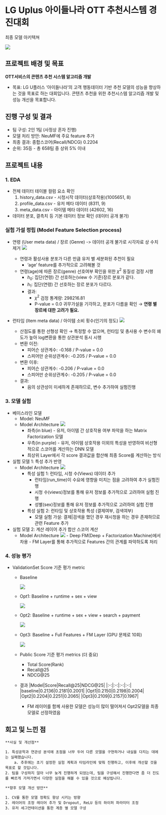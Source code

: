 # LG Uplus 아이들나라 OTT 추천시스템 경진대회

최종 모델 아키텍쳐

<img src = 'https://i.imgur.com/vm3tipQ.png'>


## 프로젝트 배경 및 목표
**OTT서비스의 콘텐츠 추천 시스템 알고리즘 개발**
* 목표: LG U플러스 ‘아이들나라’의 고객 행동데이터 기반 추천 모델의 성능을 향상하는 것을 목표로 하는 대회입니다. 콘텐츠 추천을 위한 추천시스템 알고리즘 개발 및 성능 개선을 목표합니다.


## 진행 구성 및 결과
* 팀 구성: 2인 1팀 (사정상 혼자 진행)
* 모델 처리 방안: NeuMF에 주요 feature 추가
* 최종 결과: 종합스코어(Recall/NDCG) 0.2204
* 순위: 35등 - 총 658팀 중 상위 5% 이내


## 프로젝트 내용
### 1. EDA
- 전체 데이터 테이블 컬럼 요소 확인
    1. history_data.csv - 시청시작 데이터(상호작용)(1005651, 8)
    2. profile_data.csv - 유저 메타 데이터 (8311, 9)
    3. meta_data.csv - 아이템 메타 데이터 (42602, 16)
- 데이터 분포, 결측치 등 기본 데이터 정보 확인 (데이터 공개 불가)

### 실험 가설 정립 (Model Feature Selection process)
* 연령 (User meta data) / 장르 (Genre) -> 데이터 공개 불가로 시각자료 상 수치 제거
    <img src='https://i.imgur.com/8n46KFm.png'>

    - 연령과 활성사용 분포가 다른 만큼 유저 별 세분화된 추천이 필요
        - ‘age’ feature를 추가적으로 고려해볼 것
    - 연령(age)에 따른 장르(genre) 선호여부 확인을 위한 $\chi^2$ 동질성 검정 시행
        - $h_0:$ 집단(연령) 간 선호하는(view 수 기준)장르 분포가 같다.
        - $h_1:$ 집단(연령) 간 선호하는 장르 분포가 다르다.
        - 결과:
            - $\chi^2$ 검정 통계량: 298216.81
            - P-value = 0.0
            귀무가설을 기각하고, 분포가 다름을 확인 → **연령 별 장르에 대한 고려가 필요.**
* 런타임 (Item meta data) / 아이템 소비 횟수(인기의 정도)
    <img src= 'https://i.imgur.com/qqdD85F.png'>

    - 산점도를 통한 선형성 확인 → 특정할 수 없으며, 런타임 및 총사용 수 변수의 왜도가 높아 log변환을 통한 상관분석 동시 시행
    - 변환 이전:
        - 피어슨 상관계수: -0.168 / P-value = 0.0
        - 스피어만 순위상관계수: -0.205 / P-value = 0.0
    - 변환 이후:
        - 피어슨 상관계수: -0.206 / P-value = 0.0
        - 스피어만 순위상관계수: -0.205 / P-value = 0.0
    - 결과:
        - 음의 상관성이 미세하게 존재하므로, 변수 추가하여 실험진행
### 3. 모델 실험
- 베이스라인 모델
    - Model: NeuMF
    - Model Architecture
        <img src='https://i.imgur.com/DB89XUq.png'>
        - 좌측(in blue) - 유저, 아이템 간 상호작용 여부 파악을 하는 Matrix Factorization 모델
        - 우측(in purple) - 유저, 아이템 상호작용 이외의 특성을 반영하여 비선형 적으로 스코어를 계산하는 DNN 모델
        - 최상위 Layer에서 각 score 결과값을 합산해 최종 Score를 계산하는 방식
- 실험 모델 1: 특성 추가 반영
    - Model Architecture
        <img src='https://i.imgur.com/Bh6ptPY.png'>
        - 특성 실험 1: 런타임, 시청 수(Views) 데이터 추가
            - 런타임(run_time)이 수요에 영향을 미치는 점을 고려하여 추가 실험진행
            - 시청 수(views)정보를 통해 유저 정보를 추가적으로 고려하여 실험 진행
            - 성별(sex)정보를 통해 유저 정보를 추가적으로 고려하여 실험 진행
        - 특성 실험 2: 런타임 및 상호작용 특성 (결제여부, 검색여부)
            - 모델 실험 가설: 결제|검색을 했던 경우 재시청을 하는 경우 존재하므로 관련 Feature 추가
- 실험 모델 2: 계산 레이어 추가 합산 스코어 계산
    - Model Architecture
        <img src='https://i.imgur.com/CupWvCN.png'>
            - Deep FM(Deep + Factorization Machine)에서 차용
            - FM Layer를 통해 추가적으로 Features 간의 관계를 파악하도록 처리
### 4. 성능 평가
- ValidationSet Score 기준 평가 metric
    - Baseline
      
        <img src='https://i.imgur.com/cDlOPH9.png'>
        
    - Opt1: Baseline + runtime + sex + view
      
        <img src = 'https://i.imgur.com/Kj4SqoI.png'>
        
    - Opt2: Baseline + runtime + sex + view + search + payment
      
        <img src = 'https://i.imgur.com/Qfr1ssx.png'>
        
    - Opt3: Baseline + Full Features + FM Layer (GPU 문제로 10회)
      
        <img src = 'https://i.imgur.com/C3iI1b7.png'>
        
    - Public Score 기준 평가 metrics (더 중요)
        - Total Score(Rank)
        - Recall@25
        - NDCG@25
    - 결과
        |Model|Score|Recall@25|NDCG@25|
        |:-:|:-:|:-:|:-:|
        |baseline|0.2136|0.2181|0.2001|
        |Opt1|0.2150|0.2198|0.2004|
        |Opt2|0.2204|0.2251|0.2065|
        |Opt3|0.2109|0.2157|0.1967|

        * FM 레이어를 함께 사용한 모델은 성능이 많이 떨어져서 Opt2모델을 최종 모델로 선정하였음

## 회고 및 느낀 점
    **사실 및 개선점** 
    
    1. 특성공학과 연관성 분석에 초점을 너무 두어 다른 모델을 구현하거나 내실을 다지는 데에는 실패했습니다.
        a. 추후에는 초기 설정한 실험 계획과 타임라인에 맞춰 진행하고, 이후에 개선할 것을 목표로 할 것입니다.
    2. 팀을 구성하지 않아 너무 늦게 진행하게 되었는데, 팀을 구성해서 진행한다면 좀 더 진도를 빠르게 가져가면서 다양한 실험을 해볼 수 있을 것으로 예상됩니다.

    **향후 모델 개선 방안**

    1. CV를 통한 모델 정확도 향상 시키는 방향
    2. 레이어의 조정 레이어 추가 및 Dropout, ReLU 등의 하이퍼 파라미터 조정
    3. 유저 세그먼테이션을 통한 계층 별 모델 구성
